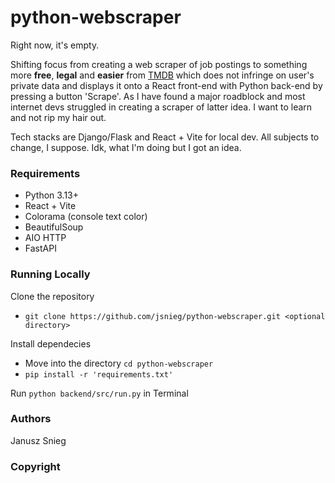 # python-webscraper

Right now, it's empty. 

Shifting focus from creating a web scraper of job postings to something more **free**, **legal** and **easier** from [TMDB](https://www.themoviedb.org/) which does not infringe on user's private data and displays it onto a React front-end with Python back-end by pressing a button 'Scrape'. As I have found a major roadblock and most internet devs struggled in creating a scraper of latter idea. I want to learn and not rip my hair out.

Tech stacks are Django/Flask and React + Vite for local dev. All subjects to change, I suppose. Idk, what I'm doing but I got an idea.

### Requirements

- Python 3.13+
- React + Vite
- Colorama (console text color)
- BeautifulSoup
- AIO HTTP
- FastAPI

### Running Locally

Clone the repository

- `git clone https://github.com/jsnieg/python-webscraper.git <optional directory>`

Install dependecies

- Move into the directory `cd python-webscraper`
- `pip install -r 'requirements.txt'`

Run `python backend/src/run.py` in Terminal

### Authors

Janusz Snieg

### Copyright